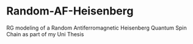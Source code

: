 # Random-AF-Heisenberg
RG modeling of a Random Antiferromagnetic Heisenberg Quantum Spin Chain as part of my Uni Thesis
